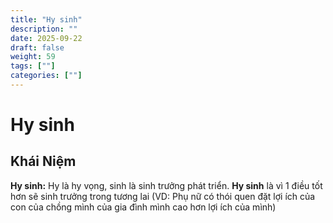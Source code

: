 ```yaml
---
title: "Hy sinh"
description: ""
date: 2025-09-22
draft: false
weight: 59
tags: [""]
categories: [""]
---
```


# Hy sinh

<!-- **Mã:** 
**Nhóm:**  -->

## Khái Niệm

**Hy sinh:** Hy là hy vọng, sinh là sinh trưởng phát triển. **Hy sinh** là vì 1 điều tốt hơn sẽ sinh trưởng trong tương lai
(VD: Phụ nữ có thói quen đặt lợi ích của con của chồng mình của gia đình mình cao hơn lợi ích của mình)